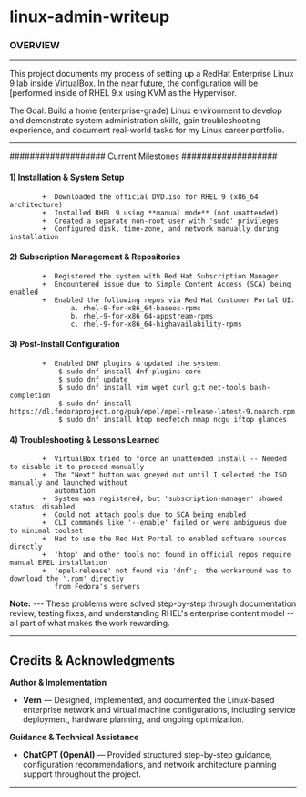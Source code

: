 # linux-admin-writeup

### OVERVIEW
----------------------------------------------------------------------------------------------

This project documents my process of setting up a RedHat Enterprise Linux 9 lab 
inside VirtualBox.  In the near future, the configuration will be [performed inside of RHEL 9.x using
KVM as the Hypervisor.  

The Goal:  Build a home (enterprise-grade) Linux environment to develop and 
demonstrate system administration skills, gain troubleshooting experience, and 
document real-world tasks for my Linux career portfolio.

----------------------------------------------------------------------------------------------

###################            Current Milestones            ###################

#### 1)    Installation & System Setup
            +  Downloaded the official DVD.iso for RHEL 9 (x86_64 architecture)
            +  Installed RHEL 9 using **manual mode** (not unattended)
            +  Created a separate non-root user with 'sudo' privileges
            +  Configured disk, time-zone, and network manually during installation 

#### 2)    Subscription Management & Repositories
            +  Registered the system with Red Hat Subscription Manager
            +  Encountered issue due to Simple Content Access (SCA) being enabled
            +  Enabled the following repos via Red Hat Customer Portal UI:
                   a. rhel-9-for-x86_64-baseos-rpms
                   b. rhel-9-for-x86_64-appstream-rpms
                   c. rhel-9-for-x86_64-highavailability-rpms

#### 3)    Post-Install Configuration
            +  Enabled DNF plugins & updated the system:
                $ sudo dnf install dnf-plugins-core
                $ sudo dnf update 
                $ sudo dnf install vim wget curl git net-tools bash-completion
                $ sudo dnf install https://dl.fedoraproject.org/pub/epel/epel-release-latest-9.noarch.rpm
                $ sudo dnf install htop neofetch nmap ncgu iftop glances

#### 4)    Troubleshooting & Lessons Learned
            +  VirtualBox tried to force an unattended install -- Needed to disable it to proceed manually
            +  The "Next" button was greyed out until I selected the ISO manually and launched without 
               automation
            +  System was registered, but 'subscription-manager' showed status: disabled
            +  Could not attach pools due to SCA being enabled
            +  CLI commands like '--enable' failed or were ambiguous due to minimal toolset
            +  Had to use the Red Hat Portal to enabled software sources directly
            +  'htop' and other tools not found in official repos require manual EPEL installation
            +  'epel-release' not found via 'dnf';  the workaround was to download the '.rpm' directly
               from Fedora's servers

**Note:**   ---   These problems were solved step-by-step through documentation review, testing fixes, and
                     understanding RHEL's enterprise content model -- all part of what makes the work rewarding.

---

## Credits & Acknowledgments

**Author & Implementation**  
- **Vern** — Designed, implemented, and documented the Linux-based enterprise network and virtual machine configurations, including service deployment, hardware planning, and ongoing optimization.

**Guidance & Technical Assistance**  
- **ChatGPT (OpenAI)** — Provided structured step-by-step guidance, configuration recommendations, and network architecture planning support throughout the project.

---

